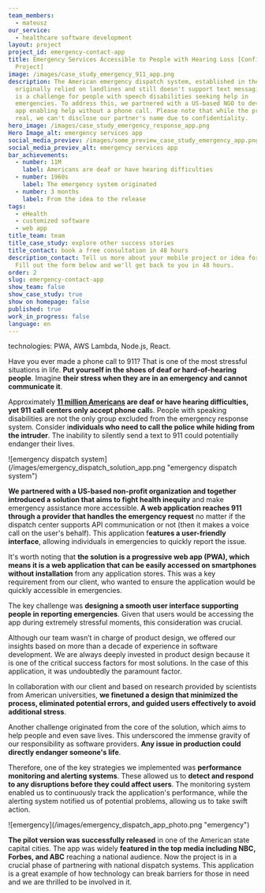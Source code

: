```yaml
---
team_members:
  - mateusz
our_service:
  - healthcare software development
layout: project
project_id: emergency-contact-app
title: Emergency Services Accessible to People with Hearing Loss [Confidential
  Project]
image: /images/case_study_emergency_911_app.png
description: The American emergency dispatch system, established in the 1960s,
  originally relied on landlines and still doesn't support text messaging. This
  is a challenge for people with speech disabilities seeking help in
  emergencies. To address this, we partnered with a US-based NGO to develop an
  app enabling help without a phone call. Please note that while the project is
  real, we can't disclose our partner's name due to confidentiality.
hero_image: /images/case_study_emergency_response_app.png
Hero Image_alt: emergency services app
social_media_previev: /images/some_preview_case_study_emergency_app.png
social_media_previev_alt: emergency services app
bar_achievements:
  - number: 11M
    label: Americans are deaf or have hearing difficulties
  - number: 1960s
    label: The emergency system originated
  - number: 3 months
    label: From the idea to the release
tags:
  - eHealth
  - customized software
  - web app
title_team: team
title_case_study: explore other success stories
title_contact: book a free consultation in 48 hours
description_contact: Tell us more about your mobile project or idea for an app.
  Fill out the form below and we'll get back to you in 48 hours.
order: 2
slug: emergency-contact-app
show_team: false
show_case_study: true
show on homepage: false
published: true
work_in_progress: false
language: en
---
```

<TitleWithIcon sectionTitle="technologies" titleIcon="/images/skills.svg" titleIconAlt="technologies" />

<Gallery images='[{"src":"/images/pwa_stack_logo.svg","alt":"PWA"},{"src":"/images/aws_stack_logo.svg","alt":"AWS Lambda"},{"src":"/images/node.png","alt":"Node.js"},{"src":"/images/react_stack_logo_update.svg","alt":"React"}]' />

technologies: PWA, AWS Lambda, Node.js, React.

<TitleWithIcon sectionTitle="problem: non-inclusive emergency dispatch system" titleIcon="/images/icon_title_about.svg" titleIconAlt="problem" />

Have you ever made a phone call to 911? That is one of the most stressful situations in life. **Put yourself in the shoes of deaf or hard-of-hearing people**. Imagine **their stress when they are in an emergency and cannot communicate it**. 

Approximately **[11 million Americans](https://nationaldeafcenter.org/faq/how-many-deaf-people-live-in-the-united-states/) are deaf or have hearing difficulties, yet 911 call centers only accept phone call**s. People with speaking disabilities are not the only group excluded from the emergency response system. Consider i**ndividuals who need to call the police while hiding from the intruder**. The inability to silently send a text to 911 could potentially endanger their lives.

<div className="image">![emergency dispatch system](/images/emergency_dispatch_solution_app.png "emergency dispatch system")</div>

<TitleWithIcon sectionTitle="the solution: non-verbal communication with dispatch centers" titleIcon="/images/flag.png" titleIconAlt="the solution:" />

**We partnered with a US-based non-profit organization and together introduced a solution that aims to fight health inequity** and make emergency assistance more accessible. **A web application reaches 911 through a provider that handles the emergency request** no matter if the dispatch center supports API communication or not (then it makes a voice call on the user's behalf). This application f**eatures a user-friendly interface**, allowing individuals in emergencies to quickly report the issue.

It's worth noting that **the solution is a progressive web app (PWA), which means it is a web application that can be easily accessed on smartphones without installation** from any application stores. This was a key requirement from our client, who wanted to ensure the application would be quickly accessible in emergencies.

<TitleWithIcon sectionTitle="challenges: simple and effective UI in stressful situations and immense responsibility" titleIcon="/images/gearwheel.svg" titleIconAlt="challenge" />

The key challenge was **designing a smooth user interface supporting people in reporting emergencies**. Given that users would be accessing the app during extremely stressful moments, this consideration was crucial. 

Although our team wasn’t in charge of product design, we offered our insights based on more than a decade of experience in software development. We are always deeply invested in product design because it is one of the critical success factors for most solutions. In the case of this application, it was undoubtedly the paramount factor.

In collaboration with our client and based on research provided by scientists from American universities, **we finetuned a design that minimized the process, eliminated potential errors, and guided users effectively to avoid additional stress**.

Another challenge originated from the core of the solution, which aims to help people and even save lives. This underscored the immense gravity of our responsibility as software providers. **Any issue in production could directly endanger someone's life**. 

Therefore, one of the key strategies we implemented was **performance monitoring and alerting systems**. These allowed us to **detect and respond to any disruptions before they could affect users**. The monitoring system enabled us to continuously track the application's performance, while the alerting system notified us of potential problems, allowing us to take swift action.

<div className="image">![emergency](/images/emergency_dispatch_app_photo.png "emergency")</div>

<TitleWithIcon sectionTitle="the results: app release and reaching the national audience" titleIcon="/images/icon_result_svg.svg" titleIconAlt="the results of the collaboration" />

**The pilot version was successfully released** in one of the American state capital cities. The app was widely **featured in the top media including NBC, Forbes, and ABC** reaching a national audience. Now the project is in a crucial phase of partnering with national dispatch systems. This application is a great example of how technology can break barriers for those in need and we are thrilled to be involved in it.